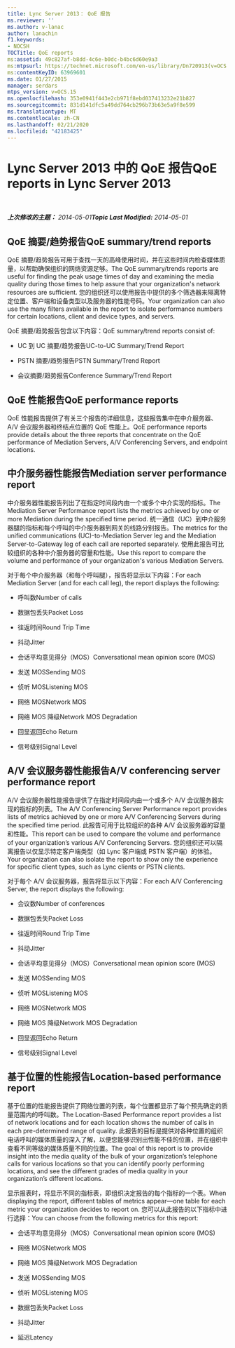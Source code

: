 ```yaml
---
title: Lync Server 2013： QoE 报告
ms.reviewer: ''
ms.author: v-lanac
author: lanachin
f1.keywords:
- NOCSH
TOCTitle: QoE reports
ms:assetid: 49c827af-b8dd-4c6e-b0dc-b4bc6d60e9a3
ms:mtpsurl: https://technet.microsoft.com/en-us/library/Dn720913(v=OCS.15)
ms:contentKeyID: 63969601
ms.date: 01/27/2015
manager: serdars
mtps_version: v=OCS.15
ms.openlocfilehash: 353e0941f443e2cb971f8ebd037413232e21b827
ms.sourcegitcommit: 831d141dfc5a49dd764cb296b73b63e5a9f8e599
ms.translationtype: MT
ms.contentlocale: zh-CN
ms.lasthandoff: 02/21/2020
ms.locfileid: "42183425"
---
```

<div data-xmlns="http://www.w3.org/1999/xhtml">

<div class="topic" data-xmlns="http://www.w3.org/1999/xhtml" data-msxsl="urn:schemas-microsoft-com:xslt" data-cs="https://msdn.microsoft.com/">

<div data-asp="https://msdn2.microsoft.com/asp">

# <a name="qoe-reports-in-lync-server-2013"></a><span data-ttu-id="30c8b-102">Lync Server 2013 中的 QoE 报告</span><span class="sxs-lookup"><span data-stu-id="30c8b-102">QoE reports in Lync Server 2013</span></span>

</div>

<div id="mainSection">

<div id="mainBody">

<span> </span>

<span data-ttu-id="30c8b-103">_**上次修改的主题：** 2014-05-01_</span><span class="sxs-lookup"><span data-stu-id="30c8b-103">_**Topic Last Modified:** 2014-05-01_</span></span>

<div>

## <a name="qoe-summarytrend-reports"></a><span data-ttu-id="30c8b-104">QoE 摘要/趋势报告</span><span class="sxs-lookup"><span data-stu-id="30c8b-104">QoE summary/trend reports</span></span>

<span data-ttu-id="30c8b-105">QoE 摘要/趋势报告可用于查找一天的高峰使用时间，并在这些时间内检查媒体质量，以帮助确保组织的网络资源足够。</span><span class="sxs-lookup"><span data-stu-id="30c8b-105">The QoE summary/trends reports are useful for finding the peak usage times of day and examining the media quality during those times to help assure that your organization's network resources are sufficient.</span></span> <span data-ttu-id="30c8b-106">您的组织还可以使用报告中提供的多个筛选器来隔离特定位置、客户端和设备类型以及服务器的性能号码。</span><span class="sxs-lookup"><span data-stu-id="30c8b-106">Your organization can also use the many filters available in the report to isolate performance numbers for certain locations, client and device types, and servers.</span></span>

<span data-ttu-id="30c8b-107">QoE 摘要/趋势报告包含以下内容：</span><span class="sxs-lookup"><span data-stu-id="30c8b-107">QoE summary/trend reports consist of:</span></span>

  - <span data-ttu-id="30c8b-108">UC 到 UC 摘要/趋势报告</span><span class="sxs-lookup"><span data-stu-id="30c8b-108">UC-to-UC Summary/Trend Report</span></span>

  - <span data-ttu-id="30c8b-109">PSTN 摘要/趋势报告</span><span class="sxs-lookup"><span data-stu-id="30c8b-109">PSTN Summary/Trend Report</span></span>

  - <span data-ttu-id="30c8b-110">会议摘要/趋势报告</span><span class="sxs-lookup"><span data-stu-id="30c8b-110">Conference Summary/Trend Report</span></span>

</div>

<div>

## <a name="qoe-performance-reports"></a><span data-ttu-id="30c8b-111">QoE 性能报告</span><span class="sxs-lookup"><span data-stu-id="30c8b-111">QoE performance reports</span></span>

<span data-ttu-id="30c8b-112">QoE 性能报告提供了有关三个报告的详细信息，这些报告集中在中介服务器、A/V 会议服务器和终结点位置的 QoE 性能上。</span><span class="sxs-lookup"><span data-stu-id="30c8b-112">QoE performance reports provide details about the three reports that concentrate on the QoE performance of Mediation Servers, A/V Conferencing Servers, and endpoint locations.</span></span>

</div>

<div>

## <a name="mediation-server-performance-report"></a><span data-ttu-id="30c8b-113">中介服务器性能报告</span><span class="sxs-lookup"><span data-stu-id="30c8b-113">Mediation server performance report</span></span>

<span data-ttu-id="30c8b-114">中介服务器性能报告列出了在指定时间段内由一个或多个中介实现的指标。</span><span class="sxs-lookup"><span data-stu-id="30c8b-114">The Mediation Server Performance report lists the metrics achieved by one or more Mediation during the specified time period.</span></span> <span data-ttu-id="30c8b-115">统一通信（UC）到中介服务器腿的指标和每个呼叫的中介服务器到网关的线路分别报告。</span><span class="sxs-lookup"><span data-stu-id="30c8b-115">The metrics for the unified communications (UC)-to-Mediation Server leg and the Mediation Server-to-Gateway leg of each call are reported separately.</span></span> <span data-ttu-id="30c8b-116">使用此报告可比较组织的各种中介服务器的容量和性能。</span><span class="sxs-lookup"><span data-stu-id="30c8b-116">Use this report to compare the volume and performance of your organization's various Mediation Servers.</span></span>

<span data-ttu-id="30c8b-117">对于每个中介服务器（和每个呼叫腿），报告将显示以下内容：</span><span class="sxs-lookup"><span data-stu-id="30c8b-117">For each Mediation Server (and for each call leg), the report displays the following:</span></span>

  - <span data-ttu-id="30c8b-118">呼叫数</span><span class="sxs-lookup"><span data-stu-id="30c8b-118">Number of calls</span></span>

  - <span data-ttu-id="30c8b-119">数据包丢失</span><span class="sxs-lookup"><span data-stu-id="30c8b-119">Packet Loss</span></span>

  - <span data-ttu-id="30c8b-120">往返时间</span><span class="sxs-lookup"><span data-stu-id="30c8b-120">Round Trip Time</span></span>

  - <span data-ttu-id="30c8b-121">抖动</span><span class="sxs-lookup"><span data-stu-id="30c8b-121">Jitter</span></span>

  - <span data-ttu-id="30c8b-122">会话平均意见得分（MOS）</span><span class="sxs-lookup"><span data-stu-id="30c8b-122">Conversational mean opinion score (MOS)</span></span>

  - <span data-ttu-id="30c8b-123">发送 MOS</span><span class="sxs-lookup"><span data-stu-id="30c8b-123">Sending MOS</span></span>

  - <span data-ttu-id="30c8b-124">侦听 MOS</span><span class="sxs-lookup"><span data-stu-id="30c8b-124">Listening MOS</span></span>

  - <span data-ttu-id="30c8b-125">网络 MOS</span><span class="sxs-lookup"><span data-stu-id="30c8b-125">Network MOS</span></span>

  - <span data-ttu-id="30c8b-126">网络 MOS 降级</span><span class="sxs-lookup"><span data-stu-id="30c8b-126">Network MOS Degradation</span></span>

  - <span data-ttu-id="30c8b-127">回显返回</span><span class="sxs-lookup"><span data-stu-id="30c8b-127">Echo Return</span></span>

  - <span data-ttu-id="30c8b-128">信号级别</span><span class="sxs-lookup"><span data-stu-id="30c8b-128">Signal Level</span></span>

</div>

<div>

## <a name="av-conferencing-server-performance-report"></a><span data-ttu-id="30c8b-129">A/V 会议服务器性能报告</span><span class="sxs-lookup"><span data-stu-id="30c8b-129">A/V conferencing server performance report</span></span>

<span data-ttu-id="30c8b-130">A/V 会议服务器性能报告提供了在指定时间段内由一个或多个 A/V 会议服务器实现的指标的列表。</span><span class="sxs-lookup"><span data-stu-id="30c8b-130">The A/V Conferencing Server Performance report provides lists of metrics achieved by one or more A/V Conferencing Servers during the specified time period.</span></span> <span data-ttu-id="30c8b-131">此报告可用于比较组织的各种 A/V 会议服务器的容量和性能。</span><span class="sxs-lookup"><span data-stu-id="30c8b-131">This report can be used to compare the volume and performance of your organization’s various A/V Conferencing Servers.</span></span> <span data-ttu-id="30c8b-132">您的组织还可以隔离报告以仅显示特定客户端类型（如 Lync 客户端或 PSTN 客户端）的体验。</span><span class="sxs-lookup"><span data-stu-id="30c8b-132">Your organization can also isolate the report to show only the experience for specific client types, such as Lync clients or PSTN clients.</span></span>

<span data-ttu-id="30c8b-133">对于每个 A/V 会议服务器，报告将显示以下内容：</span><span class="sxs-lookup"><span data-stu-id="30c8b-133">For each A/V Conferencing Server, the report displays the following:</span></span>

  - <span data-ttu-id="30c8b-134">会议数</span><span class="sxs-lookup"><span data-stu-id="30c8b-134">Number of conferences</span></span>

  - <span data-ttu-id="30c8b-135">数据包丢失</span><span class="sxs-lookup"><span data-stu-id="30c8b-135">Packet Loss</span></span>

  - <span data-ttu-id="30c8b-136">往返时间</span><span class="sxs-lookup"><span data-stu-id="30c8b-136">Round Trip Time</span></span>

  - <span data-ttu-id="30c8b-137">抖动</span><span class="sxs-lookup"><span data-stu-id="30c8b-137">Jitter</span></span>

  - <span data-ttu-id="30c8b-138">会话平均意见得分（MOS）</span><span class="sxs-lookup"><span data-stu-id="30c8b-138">Conversational mean opinion score (MOS)</span></span>

  - <span data-ttu-id="30c8b-139">发送 MOS</span><span class="sxs-lookup"><span data-stu-id="30c8b-139">Sending MOS</span></span>

  - <span data-ttu-id="30c8b-140">侦听 MOS</span><span class="sxs-lookup"><span data-stu-id="30c8b-140">Listening MOS</span></span>

  - <span data-ttu-id="30c8b-141">网络 MOS</span><span class="sxs-lookup"><span data-stu-id="30c8b-141">Network MOS</span></span>

  - <span data-ttu-id="30c8b-142">网络 MOS 降级</span><span class="sxs-lookup"><span data-stu-id="30c8b-142">Network MOS Degradation</span></span>

  - <span data-ttu-id="30c8b-143">回显返回</span><span class="sxs-lookup"><span data-stu-id="30c8b-143">Echo Return</span></span>

  - <span data-ttu-id="30c8b-144">信号级别</span><span class="sxs-lookup"><span data-stu-id="30c8b-144">Signal Level</span></span>

</div>

<div>

## <a name="location-based-performance-report"></a><span data-ttu-id="30c8b-145">基于位置的性能报告</span><span class="sxs-lookup"><span data-stu-id="30c8b-145">Location-based performance report</span></span>

<span data-ttu-id="30c8b-146">基于位置的性能报告提供了网络位置的列表，每个位置都显示了每个预先确定的质量范围内的呼叫数。</span><span class="sxs-lookup"><span data-stu-id="30c8b-146">The Location-Based Performance report provides a list of network locations and for each location shows the number of calls in each pre-determined range of quality.</span></span> <span data-ttu-id="30c8b-147">此报告的目标是提供对各种位置的组织电话呼叫的媒体质量的深入了解，以便您能够识别出性能不佳的位置，并在组织中查看不同等级的媒体质量不同的位置。</span><span class="sxs-lookup"><span data-stu-id="30c8b-147">The goal of this report is to provide insight into the media quality of the bulk of your organization’s telephone calls for various locations so that you can identify poorly performing locations, and see the different grades of media quality in your organization’s different locations.</span></span>

<span data-ttu-id="30c8b-148">显示报表时，将显示不同的指标表，即组织决定报告的每个指标的一个表。</span><span class="sxs-lookup"><span data-stu-id="30c8b-148">When displaying the report, different tables of metrics appear—one table for each metric your organization decides to report on.</span></span> <span data-ttu-id="30c8b-149">您可以从此报告的以下指标中进行选择：</span><span class="sxs-lookup"><span data-stu-id="30c8b-149">You can choose from the following metrics for this report:</span></span>

  - <span data-ttu-id="30c8b-150">会话平均意见得分（MOS）</span><span class="sxs-lookup"><span data-stu-id="30c8b-150">Conversational mean opinion score (MOS)</span></span>

  - <span data-ttu-id="30c8b-151">网络 MOS</span><span class="sxs-lookup"><span data-stu-id="30c8b-151">Network MOS</span></span>

  - <span data-ttu-id="30c8b-152">网络 MOS 降级</span><span class="sxs-lookup"><span data-stu-id="30c8b-152">Network MOS Degradation</span></span>

  - <span data-ttu-id="30c8b-153">发送 MOS</span><span class="sxs-lookup"><span data-stu-id="30c8b-153">Sending MOS</span></span>

  - <span data-ttu-id="30c8b-154">侦听 MOS</span><span class="sxs-lookup"><span data-stu-id="30c8b-154">Listening MOS</span></span>

  - <span data-ttu-id="30c8b-155">数据包丢失</span><span class="sxs-lookup"><span data-stu-id="30c8b-155">Packet Loss</span></span>

  - <span data-ttu-id="30c8b-156">抖动</span><span class="sxs-lookup"><span data-stu-id="30c8b-156">Jitter</span></span>

  - <span data-ttu-id="30c8b-157">延迟</span><span class="sxs-lookup"><span data-stu-id="30c8b-157">Latency</span></span>

</div>

</div>

<span> </span>

</div>

</div>

</div>


